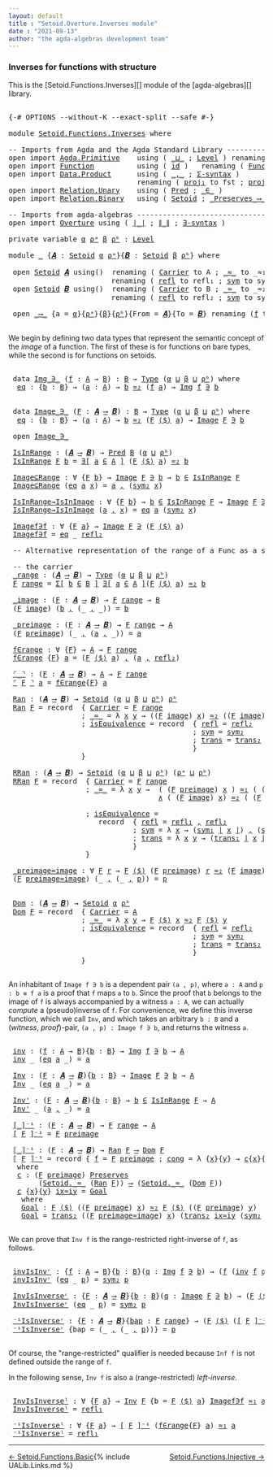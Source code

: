 ```yaml
---
layout: default
title : "Setoid.Overture.Inverses module"
date : "2021-09-13"
author: "the agda-algebras development team"
---
```


### <a id="inverses-for-functions-with-structure">Inverses for functions with structure</a>

This is the [Setoid.Functions.Inverses][] module of the [agda-algebras][] library.

<pre class="Agda">

<a id="324" class="Symbol">{-#</a> <a id="328" class="Keyword">OPTIONS</a> <a id="336" class="Pragma">--without-K</a> <a id="348" class="Pragma">--exact-split</a> <a id="362" class="Pragma">--safe</a> <a id="369" class="Symbol">#-}</a>

<a id="374" class="Keyword">module</a> <a id="381" href="Setoid.Functions.Inverses.html" class="Module">Setoid.Functions.Inverses</a> <a id="407" class="Keyword">where</a>

<a id="414" class="Comment">-- Imports from Agda and the Agda Standard Library --------------------</a>
<a id="486" class="Keyword">open</a> <a id="491" class="Keyword">import</a> <a id="498" href="Agda.Primitive.html" class="Module">Agda.Primitive</a>    <a id="516" class="Keyword">using</a> <a id="522" class="Symbol">(</a> <a id="524" href="Agda.Primitive.html#810" class="Primitive Operator">_⊔_</a> <a id="528" class="Symbol">;</a> <a id="530" href="Agda.Primitive.html#597" class="Postulate">Level</a> <a id="536" class="Symbol">)</a> <a id="538" class="Keyword">renaming</a> <a id="547" class="Symbol">(</a> <a id="549" href="Agda.Primitive.html#326" class="Primitive">Set</a> <a id="553" class="Symbol">to</a> <a id="556" class="Primitive">Type</a> <a id="561" class="Symbol">)</a>
<a id="563" class="Keyword">open</a> <a id="568" class="Keyword">import</a> <a id="575" href="Function.html" class="Module">Function</a>          <a id="593" class="Keyword">using</a> <a id="599" class="Symbol">(</a> <a id="601" href="Function.Base.html#615" class="Function">id</a> <a id="604" class="Symbol">)</a>   <a id="608" class="Keyword">renaming</a> <a id="617" class="Symbol">(</a> <a id="619" href="Function.Bundles.html#1868" class="Record">Func</a> <a id="624" class="Symbol">to</a> <a id="627" class="Record">_⟶_</a> <a id="631" class="Symbol">)</a>
<a id="633" class="Keyword">open</a> <a id="638" class="Keyword">import</a> <a id="645" href="Data.Product.html" class="Module">Data.Product</a>      <a id="663" class="Keyword">using</a> <a id="669" class="Symbol">(</a> <a id="671" href="Agda.Builtin.Sigma.html#236" class="InductiveConstructor Operator">_,_</a> <a id="675" class="Symbol">;</a> <a id="677" href="Data.Product.html#916" class="Function">Σ-syntax</a> <a id="686" class="Symbol">)</a>
                              <a id="718" class="Keyword">renaming</a> <a id="727" class="Symbol">(</a> <a id="729" href="Agda.Builtin.Sigma.html#252" class="Field">proj₁</a> <a id="735" class="Symbol">to</a> <a id="738" class="Field">fst</a> <a id="742" class="Symbol">;</a> <a id="744" href="Agda.Builtin.Sigma.html#264" class="Field">proj₂</a> <a id="750" class="Symbol">to</a> <a id="753" class="Field">snd</a> <a id="757" class="Symbol">;</a> <a id="759" href="Data.Product.html#1167" class="Function Operator">_×_</a> <a id="763" class="Symbol">to</a> <a id="766" class="Function Operator">_∧_</a><a id="769" class="Symbol">)</a>
<a id="771" class="Keyword">open</a> <a id="776" class="Keyword">import</a> <a id="783" href="Relation.Unary.html" class="Module">Relation.Unary</a>    <a id="801" class="Keyword">using</a> <a id="807" class="Symbol">(</a> <a id="809" href="Relation.Unary.html#1101" class="Function">Pred</a> <a id="814" class="Symbol">;</a> <a id="816" href="Relation.Unary.html#1523" class="Function Operator">_∈_</a> <a id="820" class="Symbol">)</a>
<a id="822" class="Keyword">open</a> <a id="827" class="Keyword">import</a> <a id="834" href="Relation.Binary.html" class="Module">Relation.Binary</a>   <a id="852" class="Keyword">using</a> <a id="858" class="Symbol">(</a> <a id="860" href="Relation.Binary.Bundles.html#1009" class="Record">Setoid</a> <a id="867" class="Symbol">;</a> <a id="869" href="Relation.Binary.Core.html#1563" class="Function Operator">_Preserves_⟶_</a> <a id="883" class="Symbol">)</a>

<a id="886" class="Comment">-- Imports from agda-algebras -----------------------------------------</a>
<a id="958" class="Keyword">open</a> <a id="963" class="Keyword">import</a> <a id="970" href="Overture.html" class="Module">Overture</a> <a id="979" class="Keyword">using</a> <a id="985" class="Symbol">(</a> <a id="987" href="Overture.Basic.html#4326" class="Function Operator">∣_∣</a> <a id="991" class="Symbol">;</a> <a id="993" href="Overture.Basic.html#4364" class="Function Operator">∥_∥</a> <a id="997" class="Symbol">;</a> <a id="999" href="Overture.Basic.html#5462" class="Function">∃-syntax</a> <a id="1008" class="Symbol">)</a>

<a id="1011" class="Keyword">private</a> <a id="1019" class="Keyword">variable</a> <a id="1028" href="Setoid.Functions.Inverses.html#1028" class="Generalizable">α</a> <a id="1030" href="Setoid.Functions.Inverses.html#1030" class="Generalizable">ρᵃ</a> <a id="1033" href="Setoid.Functions.Inverses.html#1033" class="Generalizable">β</a> <a id="1035" href="Setoid.Functions.Inverses.html#1035" class="Generalizable">ρᵇ</a> <a id="1038" class="Symbol">:</a> <a id="1040" href="Agda.Primitive.html#597" class="Postulate">Level</a>

<a id="1047" class="Keyword">module</a> <a id="1054" href="Setoid.Functions.Inverses.html#1054" class="Module">_</a> <a id="1056" class="Symbol">{</a><a id="1057" href="Setoid.Functions.Inverses.html#1057" class="Bound">𝑨</a> <a id="1059" class="Symbol">:</a> <a id="1061" href="Relation.Binary.Bundles.html#1009" class="Record">Setoid</a> <a id="1068" href="Setoid.Functions.Inverses.html#1028" class="Generalizable">α</a> <a id="1070" href="Setoid.Functions.Inverses.html#1030" class="Generalizable">ρᵃ</a><a id="1072" class="Symbol">}{</a><a id="1074" href="Setoid.Functions.Inverses.html#1074" class="Bound">𝑩</a> <a id="1076" class="Symbol">:</a> <a id="1078" href="Relation.Binary.Bundles.html#1009" class="Record">Setoid</a> <a id="1085" href="Setoid.Functions.Inverses.html#1033" class="Generalizable">β</a> <a id="1087" href="Setoid.Functions.Inverses.html#1035" class="Generalizable">ρᵇ</a><a id="1089" class="Symbol">}</a> <a id="1091" class="Keyword">where</a>

 <a id="1099" class="Keyword">open</a> <a id="1104" href="Relation.Binary.Bundles.html#1009" class="Module">Setoid</a> <a id="1111" href="Setoid.Functions.Inverses.html#1057" class="Bound">𝑨</a> <a id="1113" class="Keyword">using</a><a id="1118" class="Symbol">()</a>  <a id="1122" class="Keyword">renaming</a> <a id="1131" class="Symbol">(</a> <a id="1133" href="Relation.Binary.Bundles.html#1072" class="Field">Carrier</a> <a id="1141" class="Symbol">to</a> <a id="1144" class="Field">A</a> <a id="1146" class="Symbol">;</a> <a id="1148" href="Relation.Binary.Bundles.html#1098" class="Field Operator">_≈_</a> <a id="1152" class="Symbol">to</a> <a id="1155" class="Field Operator">_≈₁_</a> <a id="1160" class="Symbol">)</a>
                        <a id="1186" class="Keyword">renaming</a> <a id="1195" class="Symbol">(</a> <a id="1197" href="Relation.Binary.Structures.html#1568" class="Function">refl</a> <a id="1202" class="Symbol">to</a> <a id="1205" class="Function">refl₁</a> <a id="1211" class="Symbol">;</a> <a id="1213" href="Relation.Binary.Structures.html#1594" class="Function">sym</a> <a id="1217" class="Symbol">to</a> <a id="1220" class="Function">sym₁</a> <a id="1225" class="Symbol">;</a> <a id="1227" href="Relation.Binary.Structures.html#1620" class="Function">trans</a> <a id="1233" class="Symbol">to</a> <a id="1236" class="Function">trans₁</a> <a id="1243" class="Symbol">)</a>
 <a id="1246" class="Keyword">open</a> <a id="1251" href="Relation.Binary.Bundles.html#1009" class="Module">Setoid</a> <a id="1258" href="Setoid.Functions.Inverses.html#1074" class="Bound">𝑩</a> <a id="1260" class="Keyword">using</a><a id="1265" class="Symbol">()</a>  <a id="1269" class="Keyword">renaming</a> <a id="1278" class="Symbol">(</a> <a id="1280" href="Relation.Binary.Bundles.html#1072" class="Field">Carrier</a> <a id="1288" class="Symbol">to</a> <a id="1291" class="Field">B</a> <a id="1293" class="Symbol">;</a> <a id="1295" href="Relation.Binary.Bundles.html#1098" class="Field Operator">_≈_</a> <a id="1299" class="Symbol">to</a> <a id="1302" class="Field Operator">_≈₂_</a> <a id="1307" class="Symbol">)</a>
                        <a id="1333" class="Keyword">renaming</a> <a id="1342" class="Symbol">(</a> <a id="1344" href="Relation.Binary.Structures.html#1568" class="Function">refl</a> <a id="1349" class="Symbol">to</a> <a id="1352" class="Function">refl₂</a> <a id="1358" class="Symbol">;</a> <a id="1360" href="Relation.Binary.Structures.html#1594" class="Function">sym</a> <a id="1364" class="Symbol">to</a> <a id="1367" class="Function">sym₂</a> <a id="1372" class="Symbol">;</a> <a id="1374" href="Relation.Binary.Structures.html#1620" class="Function">trans</a> <a id="1380" class="Symbol">to</a> <a id="1383" class="Function">trans₂</a> <a id="1390" class="Symbol">)</a>

 <a id="1394" class="Keyword">open</a> <a id="1399" href="Setoid.Functions.Inverses.html#627" class="Module">_⟶_</a> <a id="1403" class="Symbol">{</a><a id="1404" class="Argument">a</a> <a id="1406" class="Symbol">=</a> <a id="1408" href="Setoid.Functions.Inverses.html#1068" class="Bound">α</a><a id="1409" class="Symbol">}{</a><a id="1411" href="Setoid.Functions.Inverses.html#1070" class="Bound">ρᵃ</a><a id="1413" class="Symbol">}{</a><a id="1415" href="Setoid.Functions.Inverses.html#1085" class="Bound">β</a><a id="1416" class="Symbol">}{</a><a id="1418" href="Setoid.Functions.Inverses.html#1087" class="Bound">ρᵇ</a><a id="1420" class="Symbol">}{</a><a id="1422" class="Argument">From</a> <a id="1427" class="Symbol">=</a> <a id="1429" href="Setoid.Functions.Inverses.html#1057" class="Bound">𝑨</a><a id="1430" class="Symbol">}{</a><a id="1432" class="Argument">To</a> <a id="1435" class="Symbol">=</a> <a id="1437" href="Setoid.Functions.Inverses.html#1074" class="Bound">𝑩</a><a id="1438" class="Symbol">}</a> <a id="1440" class="Keyword">renaming</a> <a id="1449" class="Symbol">(</a><a id="1450" href="Function.Bundles.html#1919" class="Field">f</a> <a id="1452" class="Symbol">to</a> <a id="1455" class="Field">_⟨$⟩_</a> <a id="1461" class="Symbol">)</a>

</pre>

We begin by defining two data types that represent the semantic concept of the
*image* of a function.  The first of these is for functions on bare types, while
the second is for functions on setoids.

<pre class="Agda">

 <a id="1692" class="Keyword">data</a> <a id="1697" href="Setoid.Functions.Inverses.html#1697" class="Datatype Operator">Img_∋_</a> <a id="1704" class="Symbol">(</a><a id="1705" href="Setoid.Functions.Inverses.html#1705" class="Bound">f</a> <a id="1707" class="Symbol">:</a> <a id="1709" href="Setoid.Functions.Inverses.html#1144" class="Function">A</a> <a id="1711" class="Symbol">→</a> <a id="1713" href="Setoid.Functions.Inverses.html#1291" class="Field">B</a><a id="1714" class="Symbol">)</a> <a id="1716" class="Symbol">:</a> <a id="1718" href="Setoid.Functions.Inverses.html#1291" class="Field">B</a> <a id="1720" class="Symbol">→</a> <a id="1722" href="Setoid.Functions.Inverses.html#556" class="Primitive">Type</a> <a id="1727" class="Symbol">(</a><a id="1728" href="Setoid.Functions.Inverses.html#1068" class="Bound">α</a> <a id="1730" href="Agda.Primitive.html#810" class="Primitive Operator">⊔</a> <a id="1732" href="Setoid.Functions.Inverses.html#1085" class="Bound">β</a> <a id="1734" href="Agda.Primitive.html#810" class="Primitive Operator">⊔</a> <a id="1736" href="Setoid.Functions.Inverses.html#1087" class="Bound">ρᵇ</a><a id="1738" class="Symbol">)</a> <a id="1740" class="Keyword">where</a>
  <a id="1748" href="Setoid.Functions.Inverses.html#1748" class="InductiveConstructor">eq</a> <a id="1751" class="Symbol">:</a> <a id="1753" class="Symbol">{</a><a id="1754" href="Setoid.Functions.Inverses.html#1754" class="Bound">b</a> <a id="1756" class="Symbol">:</a> <a id="1758" href="Setoid.Functions.Inverses.html#1291" class="Field">B</a><a id="1759" class="Symbol">}</a> <a id="1761" class="Symbol">→</a> <a id="1763" class="Symbol">(</a><a id="1764" href="Setoid.Functions.Inverses.html#1764" class="Bound">a</a> <a id="1766" class="Symbol">:</a> <a id="1768" href="Setoid.Functions.Inverses.html#1144" class="Function">A</a><a id="1769" class="Symbol">)</a> <a id="1771" class="Symbol">→</a> <a id="1773" href="Setoid.Functions.Inverses.html#1754" class="Bound">b</a> <a id="1775" href="Setoid.Functions.Inverses.html#1302" class="Field Operator">≈₂</a> <a id="1778" class="Symbol">(</a><a id="1779" href="Setoid.Functions.Inverses.html#1705" class="Bound">f</a> <a id="1781" href="Setoid.Functions.Inverses.html#1764" class="Bound">a</a><a id="1782" class="Symbol">)</a> <a id="1784" class="Symbol">→</a> <a id="1786" href="Setoid.Functions.Inverses.html#1697" class="Datatype Operator">Img</a> <a id="1790" href="Setoid.Functions.Inverses.html#1705" class="Bound">f</a> <a id="1792" href="Setoid.Functions.Inverses.html#1697" class="Datatype Operator">∋</a> <a id="1794" href="Setoid.Functions.Inverses.html#1754" class="Bound">b</a>


 <a id="1799" class="Keyword">data</a> <a id="1804" href="Setoid.Functions.Inverses.html#1804" class="Datatype Operator">Image_∋_</a> <a id="1813" class="Symbol">(</a><a id="1814" href="Setoid.Functions.Inverses.html#1814" class="Bound">F</a> <a id="1816" class="Symbol">:</a> <a id="1818" href="Setoid.Functions.Inverses.html#1057" class="Bound">𝑨</a> <a id="1820" href="Setoid.Functions.Inverses.html#627" class="Record Operator">⟶</a> <a id="1822" href="Setoid.Functions.Inverses.html#1074" class="Bound">𝑩</a><a id="1823" class="Symbol">)</a> <a id="1825" class="Symbol">:</a> <a id="1827" href="Setoid.Functions.Inverses.html#1291" class="Field">B</a> <a id="1829" class="Symbol">→</a> <a id="1831" href="Setoid.Functions.Inverses.html#556" class="Primitive">Type</a> <a id="1836" class="Symbol">(</a><a id="1837" href="Setoid.Functions.Inverses.html#1068" class="Bound">α</a> <a id="1839" href="Agda.Primitive.html#810" class="Primitive Operator">⊔</a> <a id="1841" href="Setoid.Functions.Inverses.html#1085" class="Bound">β</a> <a id="1843" href="Agda.Primitive.html#810" class="Primitive Operator">⊔</a> <a id="1845" href="Setoid.Functions.Inverses.html#1087" class="Bound">ρᵇ</a><a id="1847" class="Symbol">)</a> <a id="1849" class="Keyword">where</a>
  <a id="1857" href="Setoid.Functions.Inverses.html#1857" class="InductiveConstructor">eq</a> <a id="1860" class="Symbol">:</a> <a id="1862" class="Symbol">{</a><a id="1863" href="Setoid.Functions.Inverses.html#1863" class="Bound">b</a> <a id="1865" class="Symbol">:</a> <a id="1867" href="Setoid.Functions.Inverses.html#1291" class="Field">B</a><a id="1868" class="Symbol">}</a> <a id="1870" class="Symbol">→</a> <a id="1872" class="Symbol">(</a><a id="1873" href="Setoid.Functions.Inverses.html#1873" class="Bound">a</a> <a id="1875" class="Symbol">:</a> <a id="1877" href="Setoid.Functions.Inverses.html#1144" class="Function">A</a><a id="1878" class="Symbol">)</a> <a id="1880" class="Symbol">→</a> <a id="1882" href="Setoid.Functions.Inverses.html#1863" class="Bound">b</a> <a id="1884" href="Setoid.Functions.Inverses.html#1302" class="Field Operator">≈₂</a> <a id="1887" class="Symbol">(</a><a id="1888" href="Setoid.Functions.Inverses.html#1814" class="Bound">F</a> <a id="1890" href="Setoid.Functions.Inverses.html#1455" class="Field Operator">⟨$⟩</a> <a id="1894" href="Setoid.Functions.Inverses.html#1873" class="Bound">a</a><a id="1895" class="Symbol">)</a> <a id="1897" class="Symbol">→</a> <a id="1899" href="Setoid.Functions.Inverses.html#1804" class="Datatype Operator">Image</a> <a id="1905" href="Setoid.Functions.Inverses.html#1814" class="Bound">F</a> <a id="1907" href="Setoid.Functions.Inverses.html#1804" class="Datatype Operator">∋</a> <a id="1909" href="Setoid.Functions.Inverses.html#1863" class="Bound">b</a>

 <a id="1913" class="Keyword">open</a> <a id="1918" href="Setoid.Functions.Inverses.html#1804" class="Module Operator">Image_∋_</a>

 <a id="1929" href="Setoid.Functions.Inverses.html#1929" class="Function">IsInRange</a> <a id="1939" class="Symbol">:</a> <a id="1941" class="Symbol">(</a><a id="1942" href="Setoid.Functions.Inverses.html#1057" class="Bound">𝑨</a> <a id="1944" href="Setoid.Functions.Inverses.html#627" class="Record Operator">⟶</a> <a id="1946" href="Setoid.Functions.Inverses.html#1074" class="Bound">𝑩</a><a id="1947" class="Symbol">)</a> <a id="1949" class="Symbol">→</a> <a id="1951" href="Relation.Unary.html#1101" class="Function">Pred</a> <a id="1956" href="Setoid.Functions.Inverses.html#1291" class="Field">B</a> <a id="1958" class="Symbol">(</a><a id="1959" href="Setoid.Functions.Inverses.html#1068" class="Bound">α</a> <a id="1961" href="Agda.Primitive.html#810" class="Primitive Operator">⊔</a> <a id="1963" href="Setoid.Functions.Inverses.html#1087" class="Bound">ρᵇ</a><a id="1965" class="Symbol">)</a>
 <a id="1968" href="Setoid.Functions.Inverses.html#1929" class="Function">IsInRange</a> <a id="1978" href="Setoid.Functions.Inverses.html#1978" class="Bound">F</a> <a id="1980" href="Setoid.Functions.Inverses.html#1980" class="Bound">b</a> <a id="1982" class="Symbol">=</a> <a id="1984" href="Overture.Basic.html#5462" class="Function">∃[</a> <a id="1987" href="Setoid.Functions.Inverses.html#1987" class="Bound">a</a> <a id="1989" href="Overture.Basic.html#5462" class="Function">∈</a> <a id="1991" href="Overture.Basic.html#5462" class="Function">A</a> <a id="1993" href="Overture.Basic.html#5462" class="Function">]</a> <a id="1995" class="Symbol">(</a><a id="1996" href="Setoid.Functions.Inverses.html#1978" class="Bound">F</a> <a id="1998" href="Setoid.Functions.Inverses.html#1455" class="Field Operator">⟨$⟩</a> <a id="2002" href="Setoid.Functions.Inverses.html#1987" class="Bound">a</a><a id="2003" class="Symbol">)</a> <a id="2005" href="Setoid.Functions.Inverses.html#1302" class="Field Operator">≈₂</a> <a id="2008" href="Setoid.Functions.Inverses.html#1980" class="Bound">b</a>

 <a id="2012" href="Setoid.Functions.Inverses.html#2012" class="Function">Image⊆Range</a> <a id="2024" class="Symbol">:</a> <a id="2026" class="Symbol">∀</a> <a id="2028" class="Symbol">{</a><a id="2029" href="Setoid.Functions.Inverses.html#2029" class="Bound">F</a> <a id="2031" href="Setoid.Functions.Inverses.html#2031" class="Bound">b</a><a id="2032" class="Symbol">}</a> <a id="2034" class="Symbol">→</a> <a id="2036" href="Setoid.Functions.Inverses.html#1804" class="Datatype Operator">Image</a> <a id="2042" href="Setoid.Functions.Inverses.html#2029" class="Bound">F</a> <a id="2044" href="Setoid.Functions.Inverses.html#1804" class="Datatype Operator">∋</a> <a id="2046" href="Setoid.Functions.Inverses.html#2031" class="Bound">b</a> <a id="2048" class="Symbol">→</a> <a id="2050" href="Setoid.Functions.Inverses.html#2031" class="Bound">b</a> <a id="2052" href="Relation.Unary.html#1523" class="Function Operator">∈</a> <a id="2054" href="Setoid.Functions.Inverses.html#1929" class="Function">IsInRange</a> <a id="2064" href="Setoid.Functions.Inverses.html#2029" class="Bound">F</a>
 <a id="2067" href="Setoid.Functions.Inverses.html#2012" class="Function">Image⊆Range</a> <a id="2079" class="Symbol">(</a><a id="2080" href="Setoid.Functions.Inverses.html#1857" class="InductiveConstructor">eq</a> <a id="2083" href="Setoid.Functions.Inverses.html#2083" class="Bound">a</a> <a id="2085" href="Setoid.Functions.Inverses.html#2085" class="Bound">x</a><a id="2086" class="Symbol">)</a> <a id="2088" class="Symbol">=</a> <a id="2090" href="Setoid.Functions.Inverses.html#2083" class="Bound">a</a> <a id="2092" href="Agda.Builtin.Sigma.html#236" class="InductiveConstructor Operator">,</a> <a id="2094" class="Symbol">(</a><a id="2095" href="Setoid.Functions.Inverses.html#1367" class="Function">sym₂</a> <a id="2100" href="Setoid.Functions.Inverses.html#2085" class="Bound">x</a><a id="2101" class="Symbol">)</a>

 <a id="2105" href="Setoid.Functions.Inverses.html#2105" class="Function">IsInRange→IsInImage</a> <a id="2125" class="Symbol">:</a> <a id="2127" class="Symbol">∀</a> <a id="2129" class="Symbol">{</a><a id="2130" href="Setoid.Functions.Inverses.html#2130" class="Bound">F</a> <a id="2132" href="Setoid.Functions.Inverses.html#2132" class="Bound">b</a><a id="2133" class="Symbol">}</a> <a id="2135" class="Symbol">→</a> <a id="2137" href="Setoid.Functions.Inverses.html#2132" class="Bound">b</a> <a id="2139" href="Relation.Unary.html#1523" class="Function Operator">∈</a> <a id="2141" href="Setoid.Functions.Inverses.html#1929" class="Function">IsInRange</a> <a id="2151" href="Setoid.Functions.Inverses.html#2130" class="Bound">F</a> <a id="2153" class="Symbol">→</a> <a id="2155" href="Setoid.Functions.Inverses.html#1804" class="Datatype Operator">Image</a> <a id="2161" href="Setoid.Functions.Inverses.html#2130" class="Bound">F</a> <a id="2163" href="Setoid.Functions.Inverses.html#1804" class="Datatype Operator">∋</a> <a id="2165" href="Setoid.Functions.Inverses.html#2132" class="Bound">b</a>
 <a id="2168" href="Setoid.Functions.Inverses.html#2105" class="Function">IsInRange→IsInImage</a> <a id="2188" class="Symbol">(</a><a id="2189" href="Setoid.Functions.Inverses.html#2189" class="Bound">a</a> <a id="2191" href="Agda.Builtin.Sigma.html#236" class="InductiveConstructor Operator">,</a> <a id="2193" href="Setoid.Functions.Inverses.html#2193" class="Bound">x</a><a id="2194" class="Symbol">)</a> <a id="2196" class="Symbol">=</a> <a id="2198" href="Setoid.Functions.Inverses.html#1857" class="InductiveConstructor">eq</a> <a id="2201" href="Setoid.Functions.Inverses.html#2189" class="Bound">a</a> <a id="2203" class="Symbol">(</a><a id="2204" href="Setoid.Functions.Inverses.html#1367" class="Function">sym₂</a> <a id="2209" href="Setoid.Functions.Inverses.html#2193" class="Bound">x</a><a id="2210" class="Symbol">)</a>

 <a id="2214" href="Setoid.Functions.Inverses.html#2214" class="Function">Imagef∋f</a> <a id="2223" class="Symbol">:</a> <a id="2225" class="Symbol">∀</a> <a id="2227" class="Symbol">{</a><a id="2228" href="Setoid.Functions.Inverses.html#2228" class="Bound">F</a> <a id="2230" href="Setoid.Functions.Inverses.html#2230" class="Bound">a</a><a id="2231" class="Symbol">}</a> <a id="2233" class="Symbol">→</a> <a id="2235" href="Setoid.Functions.Inverses.html#1804" class="Datatype Operator">Image</a> <a id="2241" href="Setoid.Functions.Inverses.html#2228" class="Bound">F</a> <a id="2243" href="Setoid.Functions.Inverses.html#1804" class="Datatype Operator">∋</a> <a id="2245" class="Symbol">(</a><a id="2246" href="Setoid.Functions.Inverses.html#2228" class="Bound">F</a> <a id="2248" href="Setoid.Functions.Inverses.html#1455" class="Field Operator">⟨$⟩</a> <a id="2252" href="Setoid.Functions.Inverses.html#2230" class="Bound">a</a><a id="2253" class="Symbol">)</a>
 <a id="2256" href="Setoid.Functions.Inverses.html#2214" class="Function">Imagef∋f</a> <a id="2265" class="Symbol">=</a> <a id="2267" href="Setoid.Functions.Inverses.html#1857" class="InductiveConstructor">eq</a> <a id="2270" class="Symbol">_</a> <a id="2272" href="Setoid.Functions.Inverses.html#1352" class="Function">refl₂</a>

 <a id="2280" class="Comment">-- Alternative representation of the range of a Func as a setoid</a>

 <a id="2347" class="Comment">-- the carrier</a>
 <a id="2363" href="Setoid.Functions.Inverses.html#2363" class="Function Operator">_range</a> <a id="2370" class="Symbol">:</a> <a id="2372" class="Symbol">(</a><a id="2373" href="Setoid.Functions.Inverses.html#1057" class="Bound">𝑨</a> <a id="2375" href="Setoid.Functions.Inverses.html#627" class="Record Operator">⟶</a> <a id="2377" href="Setoid.Functions.Inverses.html#1074" class="Bound">𝑩</a><a id="2378" class="Symbol">)</a> <a id="2380" class="Symbol">→</a> <a id="2382" href="Setoid.Functions.Inverses.html#556" class="Primitive">Type</a> <a id="2387" class="Symbol">(</a><a id="2388" href="Setoid.Functions.Inverses.html#1068" class="Bound">α</a> <a id="2390" href="Agda.Primitive.html#810" class="Primitive Operator">⊔</a> <a id="2392" href="Setoid.Functions.Inverses.html#1085" class="Bound">β</a> <a id="2394" href="Agda.Primitive.html#810" class="Primitive Operator">⊔</a> <a id="2396" href="Setoid.Functions.Inverses.html#1087" class="Bound">ρᵇ</a><a id="2398" class="Symbol">)</a>
 <a id="2401" href="Setoid.Functions.Inverses.html#2401" class="Bound">F</a> <a id="2403" href="Setoid.Functions.Inverses.html#2363" class="Function Operator">range</a> <a id="2409" class="Symbol">=</a> <a id="2411" href="Data.Product.html#916" class="Function">Σ[</a> <a id="2414" href="Setoid.Functions.Inverses.html#2414" class="Bound">b</a> <a id="2416" href="Data.Product.html#916" class="Function">∈</a> <a id="2418" href="Setoid.Functions.Inverses.html#1291" class="Field">B</a> <a id="2420" href="Data.Product.html#916" class="Function">]</a> <a id="2422" href="Overture.Basic.html#5462" class="Function">∃[</a> <a id="2425" href="Setoid.Functions.Inverses.html#2425" class="Bound">a</a> <a id="2427" href="Overture.Basic.html#5462" class="Function">∈</a> <a id="2429" href="Overture.Basic.html#5462" class="Function">A</a> <a id="2431" href="Overture.Basic.html#5462" class="Function">]</a><a id="2432" class="Symbol">(</a><a id="2433" href="Setoid.Functions.Inverses.html#2401" class="Bound">F</a> <a id="2435" href="Setoid.Functions.Inverses.html#1455" class="Field Operator">⟨$⟩</a> <a id="2439" href="Setoid.Functions.Inverses.html#2425" class="Bound">a</a><a id="2440" class="Symbol">)</a> <a id="2442" href="Setoid.Functions.Inverses.html#1302" class="Field Operator">≈₂</a> <a id="2445" href="Setoid.Functions.Inverses.html#2414" class="Bound">b</a>

 <a id="2449" href="Setoid.Functions.Inverses.html#2449" class="Function Operator">_image</a> <a id="2456" class="Symbol">:</a> <a id="2458" class="Symbol">(</a><a id="2459" href="Setoid.Functions.Inverses.html#2459" class="Bound">F</a> <a id="2461" class="Symbol">:</a> <a id="2463" href="Setoid.Functions.Inverses.html#1057" class="Bound">𝑨</a> <a id="2465" href="Setoid.Functions.Inverses.html#627" class="Record Operator">⟶</a> <a id="2467" href="Setoid.Functions.Inverses.html#1074" class="Bound">𝑩</a><a id="2468" class="Symbol">)</a> <a id="2470" class="Symbol">→</a> <a id="2472" href="Setoid.Functions.Inverses.html#2459" class="Bound">F</a> <a id="2474" href="Setoid.Functions.Inverses.html#2363" class="Function Operator">range</a> <a id="2480" class="Symbol">→</a> <a id="2482" href="Setoid.Functions.Inverses.html#1291" class="Field">B</a>
 <a id="2485" class="Symbol">(</a><a id="2486" href="Setoid.Functions.Inverses.html#2486" class="Bound">F</a> <a id="2488" href="Setoid.Functions.Inverses.html#2449" class="Function Operator">image</a><a id="2493" class="Symbol">)</a> <a id="2495" class="Symbol">(</a><a id="2496" href="Setoid.Functions.Inverses.html#2496" class="Bound">b</a> <a id="2498" href="Agda.Builtin.Sigma.html#236" class="InductiveConstructor Operator">,</a> <a id="2500" class="Symbol">(_</a> <a id="2503" href="Agda.Builtin.Sigma.html#236" class="InductiveConstructor Operator">,</a> <a id="2505" class="Symbol">_))</a> <a id="2509" class="Symbol">=</a> <a id="2511" href="Setoid.Functions.Inverses.html#2496" class="Bound">b</a>

 <a id="2515" href="Setoid.Functions.Inverses.html#2515" class="Function Operator">_preimage</a> <a id="2525" class="Symbol">:</a> <a id="2527" class="Symbol">(</a><a id="2528" href="Setoid.Functions.Inverses.html#2528" class="Bound">F</a> <a id="2530" class="Symbol">:</a> <a id="2532" href="Setoid.Functions.Inverses.html#1057" class="Bound">𝑨</a> <a id="2534" href="Setoid.Functions.Inverses.html#627" class="Record Operator">⟶</a> <a id="2536" href="Setoid.Functions.Inverses.html#1074" class="Bound">𝑩</a><a id="2537" class="Symbol">)</a> <a id="2539" class="Symbol">→</a> <a id="2541" href="Setoid.Functions.Inverses.html#2528" class="Bound">F</a> <a id="2543" href="Setoid.Functions.Inverses.html#2363" class="Function Operator">range</a> <a id="2549" class="Symbol">→</a> <a id="2551" href="Setoid.Functions.Inverses.html#1144" class="Function">A</a>
 <a id="2554" class="Symbol">(</a><a id="2555" href="Setoid.Functions.Inverses.html#2555" class="Bound">F</a> <a id="2557" href="Setoid.Functions.Inverses.html#2515" class="Function Operator">preimage</a><a id="2565" class="Symbol">)</a> <a id="2567" class="Symbol">(_</a> <a id="2570" href="Agda.Builtin.Sigma.html#236" class="InductiveConstructor Operator">,</a> <a id="2572" class="Symbol">(</a><a id="2573" href="Setoid.Functions.Inverses.html#2573" class="Bound">a</a> <a id="2575" href="Agda.Builtin.Sigma.html#236" class="InductiveConstructor Operator">,</a> <a id="2577" class="Symbol">_))</a> <a id="2581" class="Symbol">=</a> <a id="2583" href="Setoid.Functions.Inverses.html#2573" class="Bound">a</a>

 <a id="2587" href="Setoid.Functions.Inverses.html#2587" class="Function">f∈range</a> <a id="2595" class="Symbol">:</a> <a id="2597" class="Symbol">∀</a> <a id="2599" class="Symbol">{</a><a id="2600" href="Setoid.Functions.Inverses.html#2600" class="Bound">F</a><a id="2601" class="Symbol">}</a> <a id="2603" class="Symbol">→</a> <a id="2605" href="Setoid.Functions.Inverses.html#1144" class="Function">A</a> <a id="2607" class="Symbol">→</a> <a id="2609" href="Setoid.Functions.Inverses.html#2600" class="Bound">F</a> <a id="2611" href="Setoid.Functions.Inverses.html#2363" class="Function Operator">range</a>
 <a id="2618" href="Setoid.Functions.Inverses.html#2587" class="Function">f∈range</a> <a id="2626" class="Symbol">{</a><a id="2627" href="Setoid.Functions.Inverses.html#2627" class="Bound">F</a><a id="2628" class="Symbol">}</a> <a id="2630" href="Setoid.Functions.Inverses.html#2630" class="Bound">a</a> <a id="2632" class="Symbol">=</a> <a id="2634" class="Symbol">(</a><a id="2635" href="Setoid.Functions.Inverses.html#2627" class="Bound">F</a> <a id="2637" href="Setoid.Functions.Inverses.html#1455" class="Field Operator">⟨$⟩</a> <a id="2641" href="Setoid.Functions.Inverses.html#2630" class="Bound">a</a><a id="2642" class="Symbol">)</a> <a id="2644" href="Agda.Builtin.Sigma.html#236" class="InductiveConstructor Operator">,</a> <a id="2646" class="Symbol">(</a><a id="2647" href="Setoid.Functions.Inverses.html#2630" class="Bound">a</a> <a id="2649" href="Agda.Builtin.Sigma.html#236" class="InductiveConstructor Operator">,</a> <a id="2651" href="Setoid.Functions.Inverses.html#1352" class="Function">refl₂</a><a id="2656" class="Symbol">)</a>

 <a id="2660" href="Setoid.Functions.Inverses.html#2660" class="Function Operator">⌜_⌝</a> <a id="2664" class="Symbol">:</a> <a id="2666" class="Symbol">(</a><a id="2667" href="Setoid.Functions.Inverses.html#2667" class="Bound">F</a> <a id="2669" class="Symbol">:</a> <a id="2671" href="Setoid.Functions.Inverses.html#1057" class="Bound">𝑨</a> <a id="2673" href="Setoid.Functions.Inverses.html#627" class="Record Operator">⟶</a> <a id="2675" href="Setoid.Functions.Inverses.html#1074" class="Bound">𝑩</a><a id="2676" class="Symbol">)</a> <a id="2678" class="Symbol">→</a> <a id="2680" href="Setoid.Functions.Inverses.html#1144" class="Function">A</a> <a id="2682" class="Symbol">→</a> <a id="2684" href="Setoid.Functions.Inverses.html#2667" class="Bound">F</a> <a id="2686" href="Setoid.Functions.Inverses.html#2363" class="Function Operator">range</a>
 <a id="2693" href="Setoid.Functions.Inverses.html#2660" class="Function Operator">⌜</a> <a id="2695" href="Setoid.Functions.Inverses.html#2695" class="Bound">F</a> <a id="2697" href="Setoid.Functions.Inverses.html#2660" class="Function Operator">⌝</a> <a id="2699" href="Setoid.Functions.Inverses.html#2699" class="Bound">a</a> <a id="2701" class="Symbol">=</a> <a id="2703" href="Setoid.Functions.Inverses.html#2587" class="Function">f∈range</a><a id="2710" class="Symbol">{</a><a id="2711" href="Setoid.Functions.Inverses.html#2695" class="Bound">F</a><a id="2712" class="Symbol">}</a> <a id="2714" href="Setoid.Functions.Inverses.html#2699" class="Bound">a</a>

 <a id="2718" href="Setoid.Functions.Inverses.html#2718" class="Function">Ran</a> <a id="2722" class="Symbol">:</a> <a id="2724" class="Symbol">(</a><a id="2725" href="Setoid.Functions.Inverses.html#1057" class="Bound">𝑨</a> <a id="2727" href="Setoid.Functions.Inverses.html#627" class="Record Operator">⟶</a> <a id="2729" href="Setoid.Functions.Inverses.html#1074" class="Bound">𝑩</a><a id="2730" class="Symbol">)</a> <a id="2732" class="Symbol">→</a> <a id="2734" href="Relation.Binary.Bundles.html#1009" class="Record">Setoid</a> <a id="2741" class="Symbol">(</a><a id="2742" href="Setoid.Functions.Inverses.html#1068" class="Bound">α</a> <a id="2744" href="Agda.Primitive.html#810" class="Primitive Operator">⊔</a> <a id="2746" href="Setoid.Functions.Inverses.html#1085" class="Bound">β</a> <a id="2748" href="Agda.Primitive.html#810" class="Primitive Operator">⊔</a> <a id="2750" href="Setoid.Functions.Inverses.html#1087" class="Bound">ρᵇ</a><a id="2752" class="Symbol">)</a> <a id="2754" href="Setoid.Functions.Inverses.html#1087" class="Bound">ρᵇ</a>
 <a id="2758" href="Setoid.Functions.Inverses.html#2718" class="Function">Ran</a> <a id="2762" href="Setoid.Functions.Inverses.html#2762" class="Bound">F</a> <a id="2764" class="Symbol">=</a> <a id="2766" class="Keyword">record</a>  <a id="2774" class="Symbol">{</a> <a id="2776" href="Relation.Binary.Bundles.html#1072" class="Field">Carrier</a> <a id="2784" class="Symbol">=</a> <a id="2786" href="Setoid.Functions.Inverses.html#2762" class="Bound">F</a> <a id="2788" href="Setoid.Functions.Inverses.html#2363" class="Function Operator">range</a>
                 <a id="2811" class="Symbol">;</a> <a id="2813" href="Relation.Binary.Bundles.html#1098" class="Field Operator">_≈_</a> <a id="2817" class="Symbol">=</a> <a id="2819" class="Symbol">λ</a> <a id="2821" href="Setoid.Functions.Inverses.html#2821" class="Bound">x</a> <a id="2823" href="Setoid.Functions.Inverses.html#2823" class="Bound">y</a> <a id="2825" class="Symbol">→</a> <a id="2827" class="Symbol">((</a><a id="2829" href="Setoid.Functions.Inverses.html#2762" class="Bound">F</a> <a id="2831" href="Setoid.Functions.Inverses.html#2449" class="Function Operator">image</a><a id="2836" class="Symbol">)</a> <a id="2838" href="Setoid.Functions.Inverses.html#2821" class="Bound">x</a><a id="2839" class="Symbol">)</a> <a id="2841" href="Setoid.Functions.Inverses.html#1302" class="Field Operator">≈₂</a> <a id="2844" class="Symbol">((</a><a id="2846" href="Setoid.Functions.Inverses.html#2762" class="Bound">F</a> <a id="2848" href="Setoid.Functions.Inverses.html#2449" class="Function Operator">image</a><a id="2853" class="Symbol">)</a> <a id="2855" href="Setoid.Functions.Inverses.html#2823" class="Bound">y</a><a id="2856" class="Symbol">)</a>
                 <a id="2875" class="Symbol">;</a> <a id="2877" href="Relation.Binary.Bundles.html#1132" class="Field">isEquivalence</a> <a id="2891" class="Symbol">=</a> <a id="2893" class="Keyword">record</a>  <a id="2901" class="Symbol">{</a> <a id="2903" href="Relation.Binary.Structures.html#1568" class="Field">refl</a> <a id="2908" class="Symbol">=</a> <a id="2910" href="Setoid.Functions.Inverses.html#1352" class="Function">refl₂</a>
                                           <a id="2959" class="Symbol">;</a> <a id="2961" href="Relation.Binary.Structures.html#1594" class="Field">sym</a> <a id="2965" class="Symbol">=</a> <a id="2967" href="Setoid.Functions.Inverses.html#1367" class="Function">sym₂</a>
                                           <a id="3015" class="Symbol">;</a> <a id="3017" href="Relation.Binary.Structures.html#1620" class="Field">trans</a> <a id="3023" class="Symbol">=</a> <a id="3025" href="Setoid.Functions.Inverses.html#1383" class="Function">trans₂</a>
                                           <a id="3075" class="Symbol">}</a>
                 <a id="3094" class="Symbol">}</a>

 <a id="3098" href="Setoid.Functions.Inverses.html#3098" class="Function">RRan</a> <a id="3103" class="Symbol">:</a> <a id="3105" class="Symbol">(</a><a id="3106" href="Setoid.Functions.Inverses.html#1057" class="Bound">𝑨</a> <a id="3108" href="Setoid.Functions.Inverses.html#627" class="Record Operator">⟶</a> <a id="3110" href="Setoid.Functions.Inverses.html#1074" class="Bound">𝑩</a><a id="3111" class="Symbol">)</a> <a id="3113" class="Symbol">→</a> <a id="3115" href="Relation.Binary.Bundles.html#1009" class="Record">Setoid</a> <a id="3122" class="Symbol">(</a><a id="3123" href="Setoid.Functions.Inverses.html#1068" class="Bound">α</a> <a id="3125" href="Agda.Primitive.html#810" class="Primitive Operator">⊔</a> <a id="3127" href="Setoid.Functions.Inverses.html#1085" class="Bound">β</a> <a id="3129" href="Agda.Primitive.html#810" class="Primitive Operator">⊔</a> <a id="3131" href="Setoid.Functions.Inverses.html#1087" class="Bound">ρᵇ</a><a id="3133" class="Symbol">)</a> <a id="3135" class="Symbol">(</a><a id="3136" href="Setoid.Functions.Inverses.html#1070" class="Bound">ρᵃ</a> <a id="3139" href="Agda.Primitive.html#810" class="Primitive Operator">⊔</a> <a id="3141" href="Setoid.Functions.Inverses.html#1087" class="Bound">ρᵇ</a><a id="3143" class="Symbol">)</a>
 <a id="3146" href="Setoid.Functions.Inverses.html#3098" class="Function">RRan</a> <a id="3151" href="Setoid.Functions.Inverses.html#3151" class="Bound">F</a> <a id="3153" class="Symbol">=</a> <a id="3155" class="Keyword">record</a>  <a id="3163" class="Symbol">{</a> <a id="3165" href="Relation.Binary.Bundles.html#1072" class="Field">Carrier</a> <a id="3173" class="Symbol">=</a> <a id="3175" href="Setoid.Functions.Inverses.html#3151" class="Bound">F</a> <a id="3177" href="Setoid.Functions.Inverses.html#2363" class="Function Operator">range</a>
                  <a id="3201" class="Symbol">;</a> <a id="3203" href="Relation.Binary.Bundles.html#1098" class="Field Operator">_≈_</a> <a id="3207" class="Symbol">=</a> <a id="3209" class="Symbol">λ</a> <a id="3211" href="Setoid.Functions.Inverses.html#3211" class="Bound">x</a> <a id="3213" href="Setoid.Functions.Inverses.html#3213" class="Bound">y</a> <a id="3215" class="Symbol">→</a>  <a id="3218" class="Symbol">(</a> <a id="3220" class="Symbol">(</a><a id="3221" href="Setoid.Functions.Inverses.html#3151" class="Bound">F</a> <a id="3223" href="Setoid.Functions.Inverses.html#2515" class="Function Operator">preimage</a><a id="3231" class="Symbol">)</a> <a id="3233" href="Setoid.Functions.Inverses.html#3211" class="Bound">x</a> <a id="3235" class="Symbol">)</a> <a id="3237" href="Setoid.Functions.Inverses.html#1155" class="Function Operator">≈₁</a> <a id="3240" class="Symbol">(</a> <a id="3242" class="Symbol">(</a><a id="3243" href="Setoid.Functions.Inverses.html#3151" class="Bound">F</a> <a id="3245" href="Setoid.Functions.Inverses.html#2515" class="Function Operator">preimage</a><a id="3253" class="Symbol">)</a> <a id="3255" href="Setoid.Functions.Inverses.html#3213" class="Bound">y</a> <a id="3257" class="Symbol">)</a>
                                   <a id="3294" href="Setoid.Functions.Inverses.html#766" class="Function Operator">∧</a> <a id="3296" class="Symbol">(</a> <a id="3298" class="Symbol">(</a><a id="3299" href="Setoid.Functions.Inverses.html#3151" class="Bound">F</a> <a id="3301" href="Setoid.Functions.Inverses.html#2449" class="Function Operator">image</a><a id="3306" class="Symbol">)</a> <a id="3308" href="Setoid.Functions.Inverses.html#3211" class="Bound">x</a><a id="3309" class="Symbol">)</a> <a id="3311" href="Setoid.Functions.Inverses.html#1302" class="Field Operator">≈₂</a> <a id="3314" class="Symbol">(</a> <a id="3316" class="Symbol">(</a><a id="3317" href="Setoid.Functions.Inverses.html#3151" class="Bound">F</a> <a id="3319" href="Setoid.Functions.Inverses.html#2449" class="Function Operator">image</a><a id="3324" class="Symbol">)</a> <a id="3326" href="Setoid.Functions.Inverses.html#3213" class="Bound">y</a> <a id="3328" class="Symbol">)</a>

                  <a id="3349" class="Symbol">;</a> <a id="3351" href="Relation.Binary.Bundles.html#1132" class="Field">isEquivalence</a> <a id="3365" class="Symbol">=</a>
                     <a id="3388" class="Keyword">record</a>  <a id="3396" class="Symbol">{</a> <a id="3398" href="Relation.Binary.Structures.html#1568" class="Field">refl</a> <a id="3403" class="Symbol">=</a> <a id="3405" href="Setoid.Functions.Inverses.html#1205" class="Function">refl₁</a> <a id="3411" href="Agda.Builtin.Sigma.html#236" class="InductiveConstructor Operator">,</a> <a id="3413" href="Setoid.Functions.Inverses.html#1352" class="Function">refl₂</a>
                             <a id="3448" class="Symbol">;</a> <a id="3450" href="Relation.Binary.Structures.html#1594" class="Field">sym</a> <a id="3454" class="Symbol">=</a> <a id="3456" class="Symbol">λ</a> <a id="3458" href="Setoid.Functions.Inverses.html#3458" class="Bound">x</a> <a id="3460" class="Symbol">→</a> <a id="3462" class="Symbol">(</a><a id="3463" href="Setoid.Functions.Inverses.html#1220" class="Function">sym₁</a> <a id="3468" href="Overture.Basic.html#4326" class="Function Operator">∣</a> <a id="3470" href="Setoid.Functions.Inverses.html#3458" class="Bound">x</a> <a id="3472" href="Overture.Basic.html#4326" class="Function Operator">∣</a><a id="3473" class="Symbol">)</a> <a id="3475" href="Agda.Builtin.Sigma.html#236" class="InductiveConstructor Operator">,</a> <a id="3477" class="Symbol">(</a><a id="3478" href="Setoid.Functions.Inverses.html#1367" class="Function">sym₂</a> <a id="3483" href="Overture.Basic.html#4364" class="Function Operator">∥</a> <a id="3485" href="Setoid.Functions.Inverses.html#3458" class="Bound">x</a> <a id="3487" href="Overture.Basic.html#4364" class="Function Operator">∥</a><a id="3488" class="Symbol">)</a>
                             <a id="3519" class="Symbol">;</a> <a id="3521" href="Relation.Binary.Structures.html#1620" class="Field">trans</a> <a id="3527" class="Symbol">=</a> <a id="3529" class="Symbol">λ</a> <a id="3531" href="Setoid.Functions.Inverses.html#3531" class="Bound">x</a> <a id="3533" href="Setoid.Functions.Inverses.html#3533" class="Bound">y</a> <a id="3535" class="Symbol">→</a> <a id="3537" class="Symbol">(</a><a id="3538" href="Setoid.Functions.Inverses.html#1236" class="Function">trans₁</a> <a id="3545" href="Overture.Basic.html#4326" class="Function Operator">∣</a> <a id="3547" href="Setoid.Functions.Inverses.html#3531" class="Bound">x</a> <a id="3549" href="Overture.Basic.html#4326" class="Function Operator">∣</a> <a id="3551" href="Overture.Basic.html#4326" class="Function Operator">∣</a> <a id="3553" href="Setoid.Functions.Inverses.html#3533" class="Bound">y</a> <a id="3555" href="Overture.Basic.html#4326" class="Function Operator">∣</a><a id="3556" class="Symbol">)</a> <a id="3558" href="Agda.Builtin.Sigma.html#236" class="InductiveConstructor Operator">,</a> <a id="3560" class="Symbol">(</a><a id="3561" href="Setoid.Functions.Inverses.html#1383" class="Function">trans₂</a> <a id="3568" href="Overture.Basic.html#4364" class="Function Operator">∥</a> <a id="3570" href="Setoid.Functions.Inverses.html#3531" class="Bound">x</a> <a id="3572" href="Overture.Basic.html#4364" class="Function Operator">∥</a> <a id="3574" href="Overture.Basic.html#4364" class="Function Operator">∥</a> <a id="3576" href="Setoid.Functions.Inverses.html#3533" class="Bound">y</a> <a id="3578" href="Overture.Basic.html#4364" class="Function Operator">∥</a><a id="3579" class="Symbol">)</a>
                             <a id="3610" class="Symbol">}</a>
                  <a id="3630" class="Symbol">}</a>

 <a id="3634" href="Setoid.Functions.Inverses.html#3634" class="Function Operator">_preimage≈image</a> <a id="3650" class="Symbol">:</a> <a id="3652" class="Symbol">∀</a> <a id="3654" href="Setoid.Functions.Inverses.html#3654" class="Bound">F</a> <a id="3656" href="Setoid.Functions.Inverses.html#3656" class="Bound">r</a> <a id="3658" class="Symbol">→</a> <a id="3660" href="Setoid.Functions.Inverses.html#3654" class="Bound">F</a> <a id="3662" href="Setoid.Functions.Inverses.html#1455" class="Field Operator">⟨$⟩</a> <a id="3666" class="Symbol">(</a><a id="3667" href="Setoid.Functions.Inverses.html#3654" class="Bound">F</a> <a id="3669" href="Setoid.Functions.Inverses.html#2515" class="Function Operator">preimage</a><a id="3677" class="Symbol">)</a> <a id="3679" href="Setoid.Functions.Inverses.html#3656" class="Bound">r</a> <a id="3681" href="Setoid.Functions.Inverses.html#1302" class="Field Operator">≈₂</a> <a id="3684" class="Symbol">(</a><a id="3685" href="Setoid.Functions.Inverses.html#3654" class="Bound">F</a> <a id="3687" href="Setoid.Functions.Inverses.html#2449" class="Function Operator">image</a><a id="3692" class="Symbol">)</a> <a id="3694" href="Setoid.Functions.Inverses.html#3656" class="Bound">r</a>
 <a id="3697" class="Symbol">(</a><a id="3698" href="Setoid.Functions.Inverses.html#3698" class="Bound">F</a> <a id="3700" href="Setoid.Functions.Inverses.html#3634" class="Function Operator">preimage≈image</a><a id="3714" class="Symbol">)</a> <a id="3716" class="Symbol">(_</a> <a id="3719" href="Agda.Builtin.Sigma.html#236" class="InductiveConstructor Operator">,</a> <a id="3721" class="Symbol">(_</a> <a id="3724" href="Agda.Builtin.Sigma.html#236" class="InductiveConstructor Operator">,</a> <a id="3726" href="Setoid.Functions.Inverses.html#3726" class="Bound">p</a><a id="3727" class="Symbol">))</a> <a id="3730" class="Symbol">=</a> <a id="3732" href="Setoid.Functions.Inverses.html#3726" class="Bound">p</a>


 <a id="3737" href="Setoid.Functions.Inverses.html#3737" class="Function">Dom</a> <a id="3741" class="Symbol">:</a> <a id="3743" class="Symbol">(</a><a id="3744" href="Setoid.Functions.Inverses.html#1057" class="Bound">𝑨</a> <a id="3746" href="Setoid.Functions.Inverses.html#627" class="Record Operator">⟶</a> <a id="3748" href="Setoid.Functions.Inverses.html#1074" class="Bound">𝑩</a><a id="3749" class="Symbol">)</a> <a id="3751" class="Symbol">→</a> <a id="3753" href="Relation.Binary.Bundles.html#1009" class="Record">Setoid</a> <a id="3760" href="Setoid.Functions.Inverses.html#1068" class="Bound">α</a> <a id="3762" href="Setoid.Functions.Inverses.html#1087" class="Bound">ρᵇ</a>
 <a id="3766" href="Setoid.Functions.Inverses.html#3737" class="Function">Dom</a> <a id="3770" href="Setoid.Functions.Inverses.html#3770" class="Bound">F</a> <a id="3772" class="Symbol">=</a> <a id="3774" class="Keyword">record</a>  <a id="3782" class="Symbol">{</a> <a id="3784" href="Relation.Binary.Bundles.html#1072" class="Field">Carrier</a> <a id="3792" class="Symbol">=</a> <a id="3794" href="Setoid.Functions.Inverses.html#1144" class="Function">A</a>
                 <a id="3813" class="Symbol">;</a> <a id="3815" href="Relation.Binary.Bundles.html#1098" class="Field Operator">_≈_</a> <a id="3819" class="Symbol">=</a> <a id="3821" class="Symbol">λ</a> <a id="3823" href="Setoid.Functions.Inverses.html#3823" class="Bound">x</a> <a id="3825" href="Setoid.Functions.Inverses.html#3825" class="Bound">y</a> <a id="3827" class="Symbol">→</a> <a id="3829" href="Setoid.Functions.Inverses.html#3770" class="Bound">F</a> <a id="3831" href="Setoid.Functions.Inverses.html#1455" class="Field Operator">⟨$⟩</a> <a id="3835" href="Setoid.Functions.Inverses.html#3823" class="Bound">x</a> <a id="3837" href="Setoid.Functions.Inverses.html#1302" class="Field Operator">≈₂</a> <a id="3840" href="Setoid.Functions.Inverses.html#3770" class="Bound">F</a> <a id="3842" href="Setoid.Functions.Inverses.html#1455" class="Field Operator">⟨$⟩</a> <a id="3846" href="Setoid.Functions.Inverses.html#3825" class="Bound">y</a>
                 <a id="3865" class="Symbol">;</a> <a id="3867" href="Relation.Binary.Bundles.html#1132" class="Field">isEquivalence</a> <a id="3881" class="Symbol">=</a> <a id="3883" class="Keyword">record</a>  <a id="3891" class="Symbol">{</a> <a id="3893" href="Relation.Binary.Structures.html#1568" class="Field">refl</a> <a id="3898" class="Symbol">=</a> <a id="3900" href="Setoid.Functions.Inverses.html#1352" class="Function">refl₂</a>
                                           <a id="3949" class="Symbol">;</a> <a id="3951" href="Relation.Binary.Structures.html#1594" class="Field">sym</a> <a id="3955" class="Symbol">=</a> <a id="3957" href="Setoid.Functions.Inverses.html#1367" class="Function">sym₂</a>
                                           <a id="4005" class="Symbol">;</a> <a id="4007" href="Relation.Binary.Structures.html#1620" class="Field">trans</a> <a id="4013" class="Symbol">=</a> <a id="4015" href="Setoid.Functions.Inverses.html#1383" class="Function">trans₂</a>
                                           <a id="4065" class="Symbol">}</a>
                 <a id="4084" class="Symbol">}</a>

</pre>

An inhabitant of `Image f ∋ b` is a dependent pair `(a , p)`, where `a : A` and `p : b ≡ f a` is a proof that `f` maps `a` to `b`.  Since the proof that `b` belongs to the image of `f` is always accompanied by a witness `a : A`, we can actually *compute* a (pseudo)inverse of `f`. For convenience, we define this inverse function, which we call `Inv`, and which takes an arbitrary `b : B` and a (*witness*, *proof*)-pair, `(a , p) : Image f ∋ b`, and returns the witness `a`.

<pre class="Agda">

 <a id="4591" href="Setoid.Functions.Inverses.html#4591" class="Function">inv</a> <a id="4595" class="Symbol">:</a> <a id="4597" class="Symbol">(</a><a id="4598" href="Setoid.Functions.Inverses.html#4598" class="Bound">f</a> <a id="4600" class="Symbol">:</a> <a id="4602" href="Setoid.Functions.Inverses.html#1144" class="Function">A</a> <a id="4604" class="Symbol">→</a> <a id="4606" href="Setoid.Functions.Inverses.html#1291" class="Field">B</a><a id="4607" class="Symbol">){</a><a id="4609" href="Setoid.Functions.Inverses.html#4609" class="Bound">b</a> <a id="4611" class="Symbol">:</a> <a id="4613" href="Setoid.Functions.Inverses.html#1291" class="Field">B</a><a id="4614" class="Symbol">}</a> <a id="4616" class="Symbol">→</a> <a id="4618" href="Setoid.Functions.Inverses.html#1697" class="Datatype Operator">Img</a> <a id="4622" href="Setoid.Functions.Inverses.html#4598" class="Bound">f</a> <a id="4624" href="Setoid.Functions.Inverses.html#1697" class="Datatype Operator">∋</a> <a id="4626" href="Setoid.Functions.Inverses.html#4609" class="Bound">b</a> <a id="4628" class="Symbol">→</a> <a id="4630" href="Setoid.Functions.Inverses.html#1144" class="Function">A</a>
 <a id="4633" href="Setoid.Functions.Inverses.html#4591" class="Function">inv</a> <a id="4637" class="Symbol">_</a> <a id="4639" class="Symbol">(</a><a id="4640" href="Setoid.Functions.Inverses.html#1748" class="InductiveConstructor">eq</a> <a id="4643" href="Setoid.Functions.Inverses.html#4643" class="Bound">a</a> <a id="4645" class="Symbol">_)</a> <a id="4648" class="Symbol">=</a> <a id="4650" href="Setoid.Functions.Inverses.html#4643" class="Bound">a</a>

 <a id="4654" href="Setoid.Functions.Inverses.html#4654" class="Function">Inv</a> <a id="4658" class="Symbol">:</a> <a id="4660" class="Symbol">(</a><a id="4661" href="Setoid.Functions.Inverses.html#4661" class="Bound">F</a> <a id="4663" class="Symbol">:</a> <a id="4665" href="Setoid.Functions.Inverses.html#1057" class="Bound">𝑨</a> <a id="4667" href="Setoid.Functions.Inverses.html#627" class="Record Operator">⟶</a> <a id="4669" href="Setoid.Functions.Inverses.html#1074" class="Bound">𝑩</a><a id="4670" class="Symbol">){</a><a id="4672" href="Setoid.Functions.Inverses.html#4672" class="Bound">b</a> <a id="4674" class="Symbol">:</a> <a id="4676" href="Setoid.Functions.Inverses.html#1291" class="Field">B</a><a id="4677" class="Symbol">}</a> <a id="4679" class="Symbol">→</a> <a id="4681" href="Setoid.Functions.Inverses.html#1804" class="Datatype Operator">Image</a> <a id="4687" href="Setoid.Functions.Inverses.html#4661" class="Bound">F</a> <a id="4689" href="Setoid.Functions.Inverses.html#1804" class="Datatype Operator">∋</a> <a id="4691" href="Setoid.Functions.Inverses.html#4672" class="Bound">b</a> <a id="4693" class="Symbol">→</a> <a id="4695" href="Setoid.Functions.Inverses.html#1144" class="Function">A</a>
 <a id="4698" href="Setoid.Functions.Inverses.html#4654" class="Function">Inv</a> <a id="4702" class="Symbol">_</a> <a id="4704" class="Symbol">(</a><a id="4705" href="Setoid.Functions.Inverses.html#1857" class="InductiveConstructor">eq</a> <a id="4708" href="Setoid.Functions.Inverses.html#4708" class="Bound">a</a> <a id="4710" class="Symbol">_)</a> <a id="4713" class="Symbol">=</a> <a id="4715" href="Setoid.Functions.Inverses.html#4708" class="Bound">a</a>

 <a id="4719" href="Setoid.Functions.Inverses.html#4719" class="Function">Inv&#39;</a> <a id="4724" class="Symbol">:</a> <a id="4726" class="Symbol">(</a><a id="4727" href="Setoid.Functions.Inverses.html#4727" class="Bound">F</a> <a id="4729" class="Symbol">:</a> <a id="4731" href="Setoid.Functions.Inverses.html#1057" class="Bound">𝑨</a> <a id="4733" href="Setoid.Functions.Inverses.html#627" class="Record Operator">⟶</a> <a id="4735" href="Setoid.Functions.Inverses.html#1074" class="Bound">𝑩</a><a id="4736" class="Symbol">){</a><a id="4738" href="Setoid.Functions.Inverses.html#4738" class="Bound">b</a> <a id="4740" class="Symbol">:</a> <a id="4742" href="Setoid.Functions.Inverses.html#1291" class="Field">B</a><a id="4743" class="Symbol">}</a> <a id="4745" class="Symbol">→</a> <a id="4747" href="Setoid.Functions.Inverses.html#4738" class="Bound">b</a> <a id="4749" href="Relation.Unary.html#1523" class="Function Operator">∈</a> <a id="4751" href="Setoid.Functions.Inverses.html#1929" class="Function">IsInRange</a> <a id="4761" href="Setoid.Functions.Inverses.html#4727" class="Bound">F</a> <a id="4763" class="Symbol">→</a> <a id="4765" href="Setoid.Functions.Inverses.html#1144" class="Function">A</a>
 <a id="4768" href="Setoid.Functions.Inverses.html#4719" class="Function">Inv&#39;</a> <a id="4773" class="Symbol">_</a> <a id="4775" class="Symbol">(</a><a id="4776" href="Setoid.Functions.Inverses.html#4776" class="Bound">a</a> <a id="4778" href="Agda.Builtin.Sigma.html#236" class="InductiveConstructor Operator">,</a> <a id="4780" class="Symbol">_)</a> <a id="4783" class="Symbol">=</a> <a id="4785" href="Setoid.Functions.Inverses.html#4776" class="Bound">a</a>

 <a id="4789" href="Setoid.Functions.Inverses.html#4789" class="Function Operator">[_]⁻¹</a> <a id="4795" class="Symbol">:</a> <a id="4797" class="Symbol">(</a><a id="4798" href="Setoid.Functions.Inverses.html#4798" class="Bound">F</a> <a id="4800" class="Symbol">:</a> <a id="4802" href="Setoid.Functions.Inverses.html#1057" class="Bound">𝑨</a> <a id="4804" href="Setoid.Functions.Inverses.html#627" class="Record Operator">⟶</a> <a id="4806" href="Setoid.Functions.Inverses.html#1074" class="Bound">𝑩</a><a id="4807" class="Symbol">)</a> <a id="4809" class="Symbol">→</a> <a id="4811" href="Setoid.Functions.Inverses.html#4798" class="Bound">F</a> <a id="4813" href="Setoid.Functions.Inverses.html#2363" class="Function Operator">range</a> <a id="4819" class="Symbol">→</a> <a id="4821" href="Setoid.Functions.Inverses.html#1144" class="Function">A</a>
 <a id="4824" href="Setoid.Functions.Inverses.html#4789" class="Function Operator">[</a> <a id="4826" href="Setoid.Functions.Inverses.html#4826" class="Bound">F</a> <a id="4828" href="Setoid.Functions.Inverses.html#4789" class="Function Operator">]⁻¹</a> <a id="4832" class="Symbol">=</a> <a id="4834" href="Setoid.Functions.Inverses.html#4826" class="Bound">F</a> <a id="4836" href="Setoid.Functions.Inverses.html#2515" class="Function Operator">preimage</a>

 <a id="4847" href="Setoid.Functions.Inverses.html#4847" class="Function Operator">⟦_⟧⁻¹</a> <a id="4853" class="Symbol">:</a> <a id="4855" class="Symbol">(</a><a id="4856" href="Setoid.Functions.Inverses.html#4856" class="Bound">F</a> <a id="4858" class="Symbol">:</a> <a id="4860" href="Setoid.Functions.Inverses.html#1057" class="Bound">𝑨</a> <a id="4862" href="Setoid.Functions.Inverses.html#627" class="Record Operator">⟶</a> <a id="4864" href="Setoid.Functions.Inverses.html#1074" class="Bound">𝑩</a><a id="4865" class="Symbol">)</a> <a id="4867" class="Symbol">→</a> <a id="4869" href="Setoid.Functions.Inverses.html#2718" class="Function">Ran</a> <a id="4873" href="Setoid.Functions.Inverses.html#4856" class="Bound">F</a> <a id="4875" href="Setoid.Functions.Inverses.html#627" class="Record Operator">⟶</a> <a id="4877" href="Setoid.Functions.Inverses.html#3737" class="Function">Dom</a> <a id="4881" href="Setoid.Functions.Inverses.html#4856" class="Bound">F</a>
 <a id="4884" href="Setoid.Functions.Inverses.html#4847" class="Function Operator">⟦</a> <a id="4886" href="Setoid.Functions.Inverses.html#4886" class="Bound">F</a> <a id="4888" href="Setoid.Functions.Inverses.html#4847" class="Function Operator">⟧⁻¹</a> <a id="4892" class="Symbol">=</a> <a id="4894" class="Keyword">record</a> <a id="4901" class="Symbol">{</a> <a id="4903" href="Function.Bundles.html#1919" class="Field">f</a> <a id="4905" class="Symbol">=</a> <a id="4907" href="Setoid.Functions.Inverses.html#4886" class="Bound">F</a> <a id="4909" href="Setoid.Functions.Inverses.html#2515" class="Function Operator">preimage</a> <a id="4918" class="Symbol">;</a> <a id="4920" href="Function.Bundles.html#1938" class="Field">cong</a> <a id="4925" class="Symbol">=</a> <a id="4927" class="Symbol">λ</a> <a id="4929" class="Symbol">{</a><a id="4930" href="Setoid.Functions.Inverses.html#4930" class="Bound">x</a><a id="4931" class="Symbol">}{</a><a id="4933" href="Setoid.Functions.Inverses.html#4933" class="Bound">y</a><a id="4934" class="Symbol">}</a> <a id="4936" class="Symbol">→</a> <a id="4938" href="Setoid.Functions.Inverses.html#4958" class="Function">c</a><a id="4939" class="Symbol">{</a><a id="4940" href="Setoid.Functions.Inverses.html#4930" class="Bound">x</a><a id="4941" class="Symbol">}{</a><a id="4943" href="Setoid.Functions.Inverses.html#4933" class="Bound">y</a><a id="4944" class="Symbol">}</a> <a id="4946" class="Symbol">}</a>
  <a id="4950" class="Keyword">where</a>
  <a id="4958" href="Setoid.Functions.Inverses.html#4958" class="Function">c</a> <a id="4960" class="Symbol">:</a> <a id="4962" class="Symbol">(</a><a id="4963" href="Setoid.Functions.Inverses.html#4886" class="Bound">F</a> <a id="4965" href="Setoid.Functions.Inverses.html#2515" class="Function Operator">preimage</a><a id="4973" class="Symbol">)</a> <a id="4975" href="Relation.Binary.Core.html#1563" class="Function Operator">Preserves</a>
       <a id="4992" class="Symbol">(</a><a id="4993" href="Relation.Binary.Bundles.html#1098" class="Field Operator">Setoid._≈_</a> <a id="5004" class="Symbol">(</a><a id="5005" href="Setoid.Functions.Inverses.html#2718" class="Function">Ran</a> <a id="5009" href="Setoid.Functions.Inverses.html#4886" class="Bound">F</a><a id="5010" class="Symbol">))</a> <a id="5013" href="Relation.Binary.Core.html#1563" class="Function Operator">⟶</a> <a id="5015" class="Symbol">(</a><a id="5016" href="Relation.Binary.Bundles.html#1098" class="Field Operator">Setoid._≈_</a> <a id="5027" class="Symbol">(</a><a id="5028" href="Setoid.Functions.Inverses.html#3737" class="Function">Dom</a> <a id="5032" href="Setoid.Functions.Inverses.html#4886" class="Bound">F</a><a id="5033" class="Symbol">))</a>
  <a id="5038" href="Setoid.Functions.Inverses.html#4958" class="Function">c</a> <a id="5040" class="Symbol">{</a><a id="5041" href="Setoid.Functions.Inverses.html#5041" class="Bound">x</a><a id="5042" class="Symbol">}{</a><a id="5044" href="Setoid.Functions.Inverses.html#5044" class="Bound">y</a><a id="5045" class="Symbol">}</a> <a id="5047" href="Setoid.Functions.Inverses.html#5047" class="Bound">ix≈iy</a> <a id="5053" class="Symbol">=</a> <a id="5055" href="Setoid.Functions.Inverses.html#5072" class="Function">Goal</a>
   <a id="5063" class="Keyword">where</a>
   <a id="5072" href="Setoid.Functions.Inverses.html#5072" class="Function">Goal</a> <a id="5077" class="Symbol">:</a> <a id="5079" href="Setoid.Functions.Inverses.html#4886" class="Bound">F</a> <a id="5081" href="Setoid.Functions.Inverses.html#1455" class="Field Operator">⟨$⟩</a> <a id="5085" class="Symbol">((</a><a id="5087" href="Setoid.Functions.Inverses.html#4886" class="Bound">F</a> <a id="5089" href="Setoid.Functions.Inverses.html#2515" class="Function Operator">preimage</a><a id="5097" class="Symbol">)</a> <a id="5099" href="Setoid.Functions.Inverses.html#5041" class="Bound">x</a><a id="5100" class="Symbol">)</a> <a id="5102" href="Setoid.Functions.Inverses.html#1302" class="Field Operator">≈₂</a> <a id="5105" href="Setoid.Functions.Inverses.html#4886" class="Bound">F</a> <a id="5107" href="Setoid.Functions.Inverses.html#1455" class="Field Operator">⟨$⟩</a> <a id="5111" class="Symbol">((</a><a id="5113" href="Setoid.Functions.Inverses.html#4886" class="Bound">F</a> <a id="5115" href="Setoid.Functions.Inverses.html#2515" class="Function Operator">preimage</a><a id="5123" class="Symbol">)</a> <a id="5125" href="Setoid.Functions.Inverses.html#5044" class="Bound">y</a><a id="5126" class="Symbol">)</a>
   <a id="5131" href="Setoid.Functions.Inverses.html#5072" class="Function">Goal</a> <a id="5136" class="Symbol">=</a> <a id="5138" href="Setoid.Functions.Inverses.html#1383" class="Function">trans₂</a> <a id="5145" class="Symbol">((</a><a id="5147" href="Setoid.Functions.Inverses.html#4886" class="Bound">F</a> <a id="5149" href="Setoid.Functions.Inverses.html#3634" class="Function Operator">preimage≈image</a><a id="5163" class="Symbol">)</a> <a id="5165" href="Setoid.Functions.Inverses.html#5041" class="Bound">x</a><a id="5166" class="Symbol">)</a> <a id="5168" class="Symbol">(</a><a id="5169" href="Setoid.Functions.Inverses.html#1383" class="Function">trans₂</a> <a id="5176" href="Setoid.Functions.Inverses.html#5047" class="Bound">ix≈iy</a> <a id="5182" class="Symbol">(</a><a id="5183" href="Setoid.Functions.Inverses.html#1367" class="Function">sym₂</a> <a id="5188" class="Symbol">((</a><a id="5190" href="Setoid.Functions.Inverses.html#4886" class="Bound">F</a> <a id="5192" href="Setoid.Functions.Inverses.html#3634" class="Function Operator">preimage≈image</a><a id="5206" class="Symbol">)</a> <a id="5208" href="Setoid.Functions.Inverses.html#5044" class="Bound">y</a><a id="5209" class="Symbol">)))</a>

</pre>

We can prove that `Inv f` is the range-restricted right-inverse of `f`, as follows.

<pre class="Agda">

 <a id="5326" href="Setoid.Functions.Inverses.html#5326" class="Function">invIsInvʳ</a> <a id="5336" class="Symbol">:</a> <a id="5338" class="Symbol">{</a><a id="5339" href="Setoid.Functions.Inverses.html#5339" class="Bound">f</a> <a id="5341" class="Symbol">:</a> <a id="5343" href="Setoid.Functions.Inverses.html#1144" class="Function">A</a> <a id="5345" class="Symbol">→</a> <a id="5347" href="Setoid.Functions.Inverses.html#1291" class="Field">B</a><a id="5348" class="Symbol">}{</a><a id="5350" href="Setoid.Functions.Inverses.html#5350" class="Bound">b</a> <a id="5352" class="Symbol">:</a> <a id="5354" href="Setoid.Functions.Inverses.html#1291" class="Field">B</a><a id="5355" class="Symbol">}(</a><a id="5357" href="Setoid.Functions.Inverses.html#5357" class="Bound">q</a> <a id="5359" class="Symbol">:</a> <a id="5361" href="Setoid.Functions.Inverses.html#1697" class="Datatype Operator">Img</a> <a id="5365" href="Setoid.Functions.Inverses.html#5339" class="Bound">f</a> <a id="5367" href="Setoid.Functions.Inverses.html#1697" class="Datatype Operator">∋</a> <a id="5369" href="Setoid.Functions.Inverses.html#5350" class="Bound">b</a><a id="5370" class="Symbol">)</a> <a id="5372" class="Symbol">→</a> <a id="5374" class="Symbol">(</a><a id="5375" href="Setoid.Functions.Inverses.html#5339" class="Bound">f</a> <a id="5377" class="Symbol">(</a><a id="5378" href="Setoid.Functions.Inverses.html#4591" class="Function">inv</a> <a id="5382" href="Setoid.Functions.Inverses.html#5339" class="Bound">f</a> <a id="5384" href="Setoid.Functions.Inverses.html#5357" class="Bound">q</a><a id="5385" class="Symbol">))</a> <a id="5388" href="Setoid.Functions.Inverses.html#1302" class="Field Operator">≈₂</a> <a id="5391" href="Setoid.Functions.Inverses.html#5350" class="Bound">b</a>
 <a id="5394" href="Setoid.Functions.Inverses.html#5326" class="Function">invIsInvʳ</a> <a id="5404" class="Symbol">(</a><a id="5405" href="Setoid.Functions.Inverses.html#1748" class="InductiveConstructor">eq</a> <a id="5408" class="Symbol">_</a> <a id="5410" href="Setoid.Functions.Inverses.html#5410" class="Bound">p</a><a id="5411" class="Symbol">)</a> <a id="5413" class="Symbol">=</a> <a id="5415" href="Setoid.Functions.Inverses.html#1367" class="Function">sym₂</a> <a id="5420" href="Setoid.Functions.Inverses.html#5410" class="Bound">p</a>

 <a id="5424" href="Setoid.Functions.Inverses.html#5424" class="Function">InvIsInverseʳ</a> <a id="5438" class="Symbol">:</a> <a id="5440" class="Symbol">{</a><a id="5441" href="Setoid.Functions.Inverses.html#5441" class="Bound">F</a> <a id="5443" class="Symbol">:</a> <a id="5445" href="Setoid.Functions.Inverses.html#1057" class="Bound">𝑨</a> <a id="5447" href="Setoid.Functions.Inverses.html#627" class="Record Operator">⟶</a> <a id="5449" href="Setoid.Functions.Inverses.html#1074" class="Bound">𝑩</a><a id="5450" class="Symbol">}{</a><a id="5452" href="Setoid.Functions.Inverses.html#5452" class="Bound">b</a> <a id="5454" class="Symbol">:</a> <a id="5456" href="Setoid.Functions.Inverses.html#1291" class="Field">B</a><a id="5457" class="Symbol">}(</a><a id="5459" href="Setoid.Functions.Inverses.html#5459" class="Bound">q</a> <a id="5461" class="Symbol">:</a> <a id="5463" href="Setoid.Functions.Inverses.html#1804" class="Datatype Operator">Image</a> <a id="5469" href="Setoid.Functions.Inverses.html#5441" class="Bound">F</a> <a id="5471" href="Setoid.Functions.Inverses.html#1804" class="Datatype Operator">∋</a> <a id="5473" href="Setoid.Functions.Inverses.html#5452" class="Bound">b</a><a id="5474" class="Symbol">)</a> <a id="5476" class="Symbol">→</a> <a id="5478" class="Symbol">(</a><a id="5479" href="Setoid.Functions.Inverses.html#5441" class="Bound">F</a> <a id="5481" href="Setoid.Functions.Inverses.html#1455" class="Field Operator">⟨$⟩</a> <a id="5485" class="Symbol">(</a><a id="5486" href="Setoid.Functions.Inverses.html#4654" class="Function">Inv</a> <a id="5490" href="Setoid.Functions.Inverses.html#5441" class="Bound">F</a> <a id="5492" href="Setoid.Functions.Inverses.html#5459" class="Bound">q</a><a id="5493" class="Symbol">))</a> <a id="5496" href="Setoid.Functions.Inverses.html#1302" class="Field Operator">≈₂</a> <a id="5499" href="Setoid.Functions.Inverses.html#5452" class="Bound">b</a>
 <a id="5502" href="Setoid.Functions.Inverses.html#5424" class="Function">InvIsInverseʳ</a> <a id="5516" class="Symbol">(</a><a id="5517" href="Setoid.Functions.Inverses.html#1857" class="InductiveConstructor">eq</a> <a id="5520" class="Symbol">_</a> <a id="5522" href="Setoid.Functions.Inverses.html#5522" class="Bound">p</a><a id="5523" class="Symbol">)</a> <a id="5525" class="Symbol">=</a> <a id="5527" href="Setoid.Functions.Inverses.html#1367" class="Function">sym₂</a> <a id="5532" href="Setoid.Functions.Inverses.html#5522" class="Bound">p</a>

 <a id="5536" href="Setoid.Functions.Inverses.html#5536" class="Function">⁻¹IsInverseʳ</a> <a id="5549" class="Symbol">:</a> <a id="5551" class="Symbol">{</a><a id="5552" href="Setoid.Functions.Inverses.html#5552" class="Bound">F</a> <a id="5554" class="Symbol">:</a> <a id="5556" href="Setoid.Functions.Inverses.html#1057" class="Bound">𝑨</a> <a id="5558" href="Setoid.Functions.Inverses.html#627" class="Record Operator">⟶</a> <a id="5560" href="Setoid.Functions.Inverses.html#1074" class="Bound">𝑩</a><a id="5561" class="Symbol">}{</a><a id="5563" href="Setoid.Functions.Inverses.html#5563" class="Bound">bap</a> <a id="5567" class="Symbol">:</a> <a id="5569" href="Setoid.Functions.Inverses.html#5552" class="Bound">F</a> <a id="5571" href="Setoid.Functions.Inverses.html#2363" class="Function Operator">range</a><a id="5576" class="Symbol">}</a> <a id="5578" class="Symbol">→</a> <a id="5580" class="Symbol">(</a><a id="5581" href="Setoid.Functions.Inverses.html#5552" class="Bound">F</a> <a id="5583" href="Setoid.Functions.Inverses.html#1455" class="Field Operator">⟨$⟩</a> <a id="5587" class="Symbol">(</a><a id="5588" href="Setoid.Functions.Inverses.html#4789" class="Function Operator">[</a> <a id="5590" href="Setoid.Functions.Inverses.html#5552" class="Bound">F</a> <a id="5592" href="Setoid.Functions.Inverses.html#4789" class="Function Operator">]⁻¹</a> <a id="5596" href="Setoid.Functions.Inverses.html#5563" class="Bound">bap</a> <a id="5600" class="Symbol">))</a> <a id="5603" href="Setoid.Functions.Inverses.html#1302" class="Field Operator">≈₂</a> <a id="5606" href="Overture.Basic.html#4326" class="Function Operator">∣</a> <a id="5608" href="Setoid.Functions.Inverses.html#5563" class="Bound">bap</a> <a id="5612" href="Overture.Basic.html#4326" class="Function Operator">∣</a>
 <a id="5615" href="Setoid.Functions.Inverses.html#5536" class="Function">⁻¹IsInverseʳ</a> <a id="5628" class="Symbol">{</a><a id="5629" class="Argument">bap</a> <a id="5633" class="Symbol">=</a> <a id="5635" class="Symbol">(_</a> <a id="5638" href="Agda.Builtin.Sigma.html#236" class="InductiveConstructor Operator">,</a> <a id="5640" class="Symbol">(_</a> <a id="5643" href="Agda.Builtin.Sigma.html#236" class="InductiveConstructor Operator">,</a> <a id="5645" href="Setoid.Functions.Inverses.html#5645" class="Bound">p</a><a id="5646" class="Symbol">))}</a> <a id="5650" class="Symbol">=</a> <a id="5652" href="Setoid.Functions.Inverses.html#5645" class="Bound">p</a>

</pre>

Of course, the "range-restricted" qualifier is needed because `Inf f` is not defined outside the range of `f`.

In the following sense, `Inv f` is also a (range-restricted) *left-inverse*.

<pre class="Agda">

 <a id="5872" href="Setoid.Functions.Inverses.html#5872" class="Function">InvIsInverseˡ</a> <a id="5886" class="Symbol">:</a> <a id="5888" class="Symbol">∀</a> <a id="5890" class="Symbol">{</a><a id="5891" href="Setoid.Functions.Inverses.html#5891" class="Bound">F</a> <a id="5893" href="Setoid.Functions.Inverses.html#5893" class="Bound">a</a><a id="5894" class="Symbol">}</a> <a id="5896" class="Symbol">→</a> <a id="5898" href="Setoid.Functions.Inverses.html#4654" class="Function">Inv</a> <a id="5902" href="Setoid.Functions.Inverses.html#5891" class="Bound">F</a> <a id="5904" class="Symbol">{</a><a id="5905" class="Argument">b</a> <a id="5907" class="Symbol">=</a> <a id="5909" href="Setoid.Functions.Inverses.html#5891" class="Bound">F</a> <a id="5911" href="Setoid.Functions.Inverses.html#1455" class="Field Operator">⟨$⟩</a> <a id="5915" href="Setoid.Functions.Inverses.html#5893" class="Bound">a</a><a id="5916" class="Symbol">}</a> <a id="5918" href="Setoid.Functions.Inverses.html#2214" class="Function">Imagef∋f</a> <a id="5927" href="Setoid.Functions.Inverses.html#1155" class="Function Operator">≈₁</a> <a id="5930" href="Setoid.Functions.Inverses.html#5893" class="Bound">a</a>
 <a id="5933" href="Setoid.Functions.Inverses.html#5872" class="Function">InvIsInverseˡ</a> <a id="5947" class="Symbol">=</a> <a id="5949" href="Setoid.Functions.Inverses.html#1205" class="Function">refl₁</a>

 <a id="5957" href="Setoid.Functions.Inverses.html#5957" class="Function">⁻¹IsInverseˡ</a> <a id="5970" class="Symbol">:</a> <a id="5972" class="Symbol">∀</a> <a id="5974" class="Symbol">{</a><a id="5975" href="Setoid.Functions.Inverses.html#5975" class="Bound">F</a> <a id="5977" href="Setoid.Functions.Inverses.html#5977" class="Bound">a</a><a id="5978" class="Symbol">}</a> <a id="5980" class="Symbol">→</a> <a id="5982" href="Setoid.Functions.Inverses.html#4789" class="Function Operator">[</a> <a id="5984" href="Setoid.Functions.Inverses.html#5975" class="Bound">F</a> <a id="5986" href="Setoid.Functions.Inverses.html#4789" class="Function Operator">]⁻¹</a> <a id="5990" class="Symbol">(</a><a id="5991" href="Setoid.Functions.Inverses.html#2587" class="Function">f∈range</a><a id="5998" class="Symbol">{</a><a id="5999" href="Setoid.Functions.Inverses.html#5975" class="Bound">F</a><a id="6000" class="Symbol">}</a> <a id="6002" href="Setoid.Functions.Inverses.html#5977" class="Bound">a</a><a id="6003" class="Symbol">)</a> <a id="6005" href="Setoid.Functions.Inverses.html#1155" class="Function Operator">≈₁</a> <a id="6008" href="Setoid.Functions.Inverses.html#5977" class="Bound">a</a>
 <a id="6011" href="Setoid.Functions.Inverses.html#5957" class="Function">⁻¹IsInverseˡ</a> <a id="6024" class="Symbol">=</a> <a id="6026" href="Setoid.Functions.Inverses.html#1205" class="Function">refl₁</a>
</pre>

--------------------------------------

<span style="float:left;">[← Setoid.Functions.Basic](Setoid.Functions.Basic.html)</span>
<span style="float:right;">[Setoid.Functions.Injective →](Setoid.Functions.Injective.html)</span>

{% include UALib.Links.md %}


